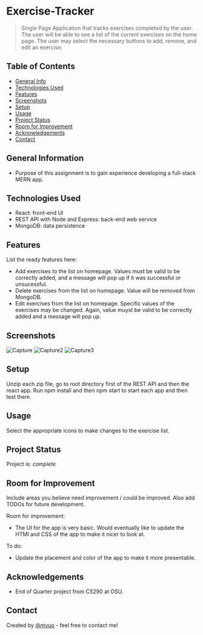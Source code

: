 # Exercise-Tracker
> Single Page Application that tracks exercises completed by the user. The user will be able to see a list of the current exercises on the home page. The user may select the necessary buttons to add, remove, and edit an exercise. 

## Table of Contents
* [General Info](#general-information)
* [Technologies Used](#technologies-used)
* [Features](#features)
* [Screenshots](#screenshots)
* [Setup](#setup)
* [Usage](#usage)
* [Project Status](#project-status)
* [Room for Improvement](#room-for-improvement)
* [Acknowledgements](#acknowledgements)
* [Contact](#contact)
<!-- * [License](#license) -->


## General Information
- Purpose of this assignment is to gain experience developing a full-stack MERN app. 


## Technologies Used
- React: front-end UI
- REST API with Node and Express: back-end web service
- MongoDB: data persistence


## Features
List the ready features here:
- Add exercises to the list on homepage. Values must be valid to be correctly added, and a message will pop up if it was successful or unsucessful.
- Delete exercises from the list on homepage. Value will be removed from MongoDB.
- Edit exercises from the list on homepage. Specific values of the exercises may be changed. Again, value muyst be valid to be correctly added and a message will pop up.


## Screenshots
![Capture](https://user-images.githubusercontent.com/50156212/228154928-14616770-fa08-4a73-b880-b7758c2a1229.PNG)
![Capture2](https://user-images.githubusercontent.com/50156212/228155019-39dae5ae-c4c2-4682-9ba4-81cb9a7b770a.PNG)
![Capture3](https://user-images.githubusercontent.com/50156212/228155035-9f577074-40ec-4fb6-93e3-8c9e86ca71db.PNG)




## Setup
Unzip each zip file, go to root directory first of the REST API and then the react app. Run npm install and then npm start to start each app and then test them.


## Usage
Select the appropriate icons to make changes to the exercise list.


## Project Status
Project is: _complete_


## Room for Improvement
Include areas you believe need improvement / could be improved. Also add TODOs for future development.

Room for improvement:
- The UI for the app is very basic. Would eventually like to update the HTMl and CSS of the app to make it nicer to look at.

To do:
- Update the placement and color of the app to make it more presentable.


## Acknowledgements
- End of Quarter project from CS290 at OSU.


## Contact
Created by [@mvuo](https://www.linkedin.com/in/vuong-michael/) - feel free to contact me!


